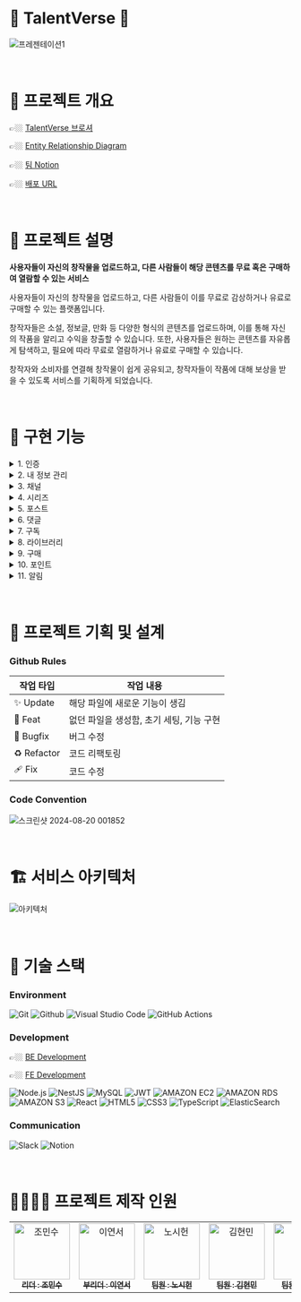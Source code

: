 # 📖 TalentVerse 📖

![프레젠테이션1](https://github.com/user-attachments/assets/36ec18d8-fafa-41af-96fe-e1af09152214)

&nbsp;

# 📌 프로젝트 개요

👉🏼 [TalentVerse 브로셔](https://www.notion.so/teamsparta/TalentVerse-3881c05caddb4c4da702af11500739b2)

👉🏼 [Entity Relationship Diagram](https://www.erdcloud.com/d/NQKHhEdS9LDiMjH2X)

👉🏼 [팀 Notion](https://www.notion.so/teamsparta/079afbd71f7e47da9bbd2c45b85a0151)

👉🏼 [배포 URL](https://talentverse.vercel.app/)

&nbsp;

# 📌 프로젝트 설명

**사용자들이 자신의 창작물을 업로드하고, 다른 사람들이 해당 콘텐츠를 무료 혹은 구매하여 열람할 수 있는 서비스**

사용자들이 자신의 창작물을 업로드하고, 다른 사람들이 이를 무료로 감상하거나 유료로 구매할 수 있는 플랫폼입니다.

창작자들은 소설, 정보글, 만화 등 다양한 형식의 콘텐츠를 업로드하며, 이를 통해 자신의 작품을 알리고 수익을 창출할 수 있습니다. 또한, 사용자들은 원하는 콘텐츠를 자유롭게 탐색하고, 필요에 따라 무료로 열람하거나 유료로 구매할 수 있습니다.

창작자와 소비자를 연결해 창작물이 쉽게 공유되고, 창작자들이 작품에 대해 보상을 받을 수 있도록 서비스를 기획하게 되었습니다.

&nbsp;

# 📌 구현 기능

<details>
  <summary>1. 인증</summary>
  <div markdown="1">
    <ul>
      <li>회원가입 : 사용자는 이메일과 패스워드, 사용자 이름을 입력하여 회원가입 할 수 있습니다.</li>
      <li> 로그인 : 회원가입에 성공한 사용자는 이메일과 패스워드를 통하여 로그인 할 수 있습니다.</li>
      <li>로그아웃 : 로그인한 사용자의 리프레쉬 토큰이 삭제됩니다.</li>
      <li>토큰 재발급 : 만료된 액세스 토큰을 리프레쉬 토큰을 사용하여 재발급합니다.</li>
      <li>이메일 중복 조회 : 회원가입시 이미 있는 이메일이 있는지 체크 할 수 있습니다.</li>
      <li>비밀번호 찾기 : 사용자가 비밀번호를 잃어버리면 찾을 수 있습니다.</li>
      <li>회원탈퇴 : 로그인한 사용자의 정보가 삭제됩니다.</li>
    </ul>
  </div>
</details>

<details>
  <summary>2. 내 정보 관리</summary>
  <div markdown="2">
    <ul>
      <li>내 정보 조회 : 로그인한 사용자는 본인의 정보를 조회할 수 있습니다.</li>
      <li>내 정보 수정 : 로그인한 사용자는 본인의 이름, 자기소개 등을 수정할 수 있습니다.</li>
      <li>타 유저 정보 조회 : 로그인한 사용자는 타인의 정보를 조회할 수 있습니다.</li>
      <li>비밀번호 수정 : 로그인한 사용자는 본인의 비밀번호를 변경할 수 있습니다.</li>
      <li>불호 태그 추가 : 로그인한 사용자는 본인이 싫어하는 태그를 추가 할 수 있습니다.</li>
      <li>불호 태그 삭제 : 로그인한 사용자는 본인이 추가한 태그를 삭제 할 수있습니다. </li>
      <li>알림 설정 : 로그인한 사용자는 본인이 받고싶은 알림을 설정할 수 있습니다.</li>
    </ul>
  </div>
</details>

<details>
  <summary>3. 채널</summary>
  <div markdown="3">
    <ul>
      <li>채널 생성 : 로그인한 사용자는 본인의 채널을 여러개 만들 수 있습니다.</li>
      <li>내 채널 전체 조회 : 사용자가 만든 모든 채널의 목록을 조회 할 수 있습니다.</li>
      <li>타 유저 채널 전체 조회 : 사용자는 다른 유저의 채널을 볼 수 있습니다.</li>
      <li>채널 상세 조회 : 사용자가 만든 채널의 세부정보를 볼 수 있습니다.</li>
      <li>채널 정보 수정 : 사용자가 만든 채널의 세부정보를 수정 할 수 있습니다.</li>
      <li>채널 정보 삭제 : 사용자가 만든 채널을 삭제 할 수 있습니다.</li>
      <li>내 채널 통계 조회 : 사용자가 만든 채널의 일간 통계, 월간 통계를 조회 할 수 있습니다.</li>
    </ul>
  </div>
</details>

<details>
  <summary>4. 시리즈</summary>
  <div markdown="4">
    <ul>
      <li>시리즈 생성 : 로그인한 사용자는 포스트를 넣을 시리즈를 만들 수 있습니다.</li>
      <li>시리즈 조회 : 로그인한 사용자는 본인이 만든 시리즈를 조회 할 수 있습니다.</li>
      <li>시리즈 상세 조회 : 사용자는 본인이 만든 시리즈의 세부정보를 조회 할 수 있습니다.</li>
      <li>시리즈 정보 수정 : 사용자는 본인이 만든 시리즈의 세부정보를 수정 할 수 있습니다.</li>
      <li>시리즈 삭제 : 사용자는 본인이 만든 시리즈를 삭제 할 수 있습니다.</li>
    </ul>
  </div>
</details>

<details>
  <summary>5. 포스트</summary>
  <div markdown="5">
    <ul>
      <li>포스트 작성 : 로그인한 사용자는 본인의 창작물을 유/무료로 업로드 할 수 있습니다. </li>
      <li>전체 포스트 조회 : 사용자는 메인페이지의 업로드된 창작물들을 볼 수 있습니다.</li>
      <li>포스트 상세조회 : 로그인한 사용자는 창작물들을 열람 할 수 있습니다.</li>
      <li>포스트 수정 : 로그인한 사용자는 본인이 만든 포스트를 수정 할 수 있습니다. </li>
      <li>포스트 삭제 : 로그인한 사용자는 본인의 포스트를 삭제 할 수 있습니다. </li>
      <li>포스트 좋아요 등록 : 로그인한 사용자는 다른 유저의 포스트에 좋아요를 누를 수 있습니다.</li>
      <li>포스트 좋아요 취소 : 로그인한 사용자는 눌렀던 다른 유저의 포스트에 좋아요를 취소 할 수 있습니다.</li>
    </ul>
  </div>
</details>

<details>
  <summary>6. 댓글</summary>
  <div markdown="6">
    <ul>
      <li>댓글 생성 : 로그인한 사용자는 모든 포스트에 댓글을 달 수 있습니다.</li>
      <li>댓글 수정 : 로그인한 사용자는 본인의 댓글을 수정 할 수 있습니다.</li>
      <li>댓글 삭제 : 로그인한 사용자는 본인의 댓글을 삭제 할 수 있습니다.</li>
      <li>댓글 좋아요 등록 : 로그인한 사용자는 다른 사용자의 댓글에 좋아요를 누를 수 있습니다.</li>
      <li>댓글 좋아요 취소 : 로그인한 사용자는 다른 사용자의 눌렀던 좋아요를 취소 할 수 있습니다.</li>
    </ul>
  </div>
</details>

<details>
  <summary>7. 구독</summary>
  <div markdown="7">
    <ul>
      <li>채널 구독 : 로그인한 사용자는 다른 사람의 채널을 구독 할 수 있습니다.</li>
      <li>채널 구독 취소 : 로그인한 사용자는 구독한 채널들을 취소를 할 수 있습니다.</li>
      <li>내 구독 목록 조회 : 본인이 구독한 채널들을 조회 할 수 있습니다.</li>
      <li>내 구독 채널의 포스트 목록 조회 : 본인이 구독한 채널의 포스트 목록을 조회 할 수 있습니다. </li>
    </ul>
  </div>
</details>

<details>
  <summary>8. 라이브러리</summary>
  <div markdown="8">
    <ul>
      <li>좋아요한 포스트 조회 : 로그인한 사용자는 본인이 누른 포스트를 조회 할 수 있습니다.</li>
      <li>내가 쓴 댓글 조회 : 로그인한 사용자는 본인이 쓴 댓글을 조회 할 수 있습니다.</li>
      <li>구매한 포스트 조회 : 로그인한 사용자는 본인이 구매한 포스트들을 조회 할 수 있습니다.</li>
    </ul>
  </div>
</details>

<details>
  <summary>9. 구매</summary>
  <div markdown="9">
    <ul>
      <li>포스트 구매 : 로그인한 사용자는 본인이 가지고 있는 포인트로 포스트를 구매 할 수 있습니다.</li>
    </ul>
  </div>
</details>

<details>
  <summary>10. 포인트</summary>
  <div markdown="10">
    <ul>
      <li>포인트 충전 : 로그인한 사용자는 결제 시스템을 통해 포인트를 충전할 수 있습니다.</li>
       <li>포인트 증감 내역 조회 : 로그인한 사용자는 본인의 포인트 증감 내역을 확인 할 수 있습니다.</li>
    </ul>
  </div>
</details>

<details>
  <summary>11. 알림</summary>
  <div markdown="11">
    <ul>
       <li>알림 목록 조회 : 로그인한 사용자는 본인이 설정한 알림들을 볼수 있습니다.</li>
    </ul>
  </div>
</details>

&nbsp;

# 📜 프로젝트 기획 및 설계

### Github Rules

| 작업 타입   | 작업 내용                                |
| ----------- | ---------------------------------------- |
| ✨ Update   | 해당 파일에 새로운 기능이 생김           |
| 🎉 Feat     | 없던 파일을 생성함, 초기 세팅, 기능 구현 |
| 🐛 Bugfix   | 버그 수정                                |
| ♻️ Refactor | 코드 리팩토링                            |
| 🩹 Fix      | 코드 수정                                |

### Code Convention

![스크린샷 2024-08-20 001852](https://github.com/user-attachments/assets/5570c11b-2a9b-4a90-b216-c113caf8d437)

&nbsp;

# 🏗️ 서비스 아키텍처

![아키텍처](https://github.com/user-attachments/assets/9432b960-55a8-49fe-9292-569cccef8045)



&nbsp;

# 📌 기술 스택

### Environment

![Git](https://img.shields.io/badge/git-F05032?style=for-the-badge&logo=git&logoColor=white)
![Github](https://img.shields.io/badge/github-181717?style=for-the-badge&logo=github&logoColor=white)
![Visual Studio Code](https://img.shields.io/badge/Vscode-007ACC?style=for-the-badge&logo=visualstudiocode&logoColor=white)
![GitHub Actions](https://img.shields.io/badge/github%20actions-%232671E5.svg?style=for-the-badge&logo=githubactions&logoColor=white)

### Development

👉🏼 [BE Development](https://github.com/Helpme0723/back-end?tab=readme-ov-file#-be-%EA%B8%B0%EC%88%A0-%EC%8A%A4%ED%83%9D)

👉🏼 [FE Development](https://github.com/Helpme0723/front-end?tab=readme-ov-file#-%EA%B8%B0%EC%88%A0-%EC%8A%A4%ED%83%9D)

![Node.js](https://img.shields.io/badge/Node.js-339933?style=for-the-badge&logo=Node.js&logoColor=white)
![NestJS](https://img.shields.io/badge/nestjs-%23E0234E.svg?style=for-the-badge&logo=nestjs&logoColor=white)
![MySQL](https://img.shields.io/badge/MySQL-4479A1?style=for-the-badge&logo=mysql&logoColor=white)
![JWT](https://img.shields.io/badge/JWT-000000?style=for-the-badge&logo=JSON%20web%20tokens&logoColor=white)
![AMAZON EC2](https://img.shields.io/badge/Amazon%20EC2-FF9900?style=for-the-badge&logo=Amazon%20EC2&logoColor=white)
![AMAZON RDS](https://img.shields.io/badge/amazonrds-527FFF?style=for-the-badge&logo=amazonrds&logoColor=white)
![AMAZON S3](https://img.shields.io/badge/Amazon%20S3-569A31?style=for-the-badge&logo=Amazon%20S3&logoColor=white)
![React](https://img.shields.io/badge/React-20232A?style=for-the-badge&logo=react&logoColor=61DAFB)
![HTML5](https://img.shields.io/badge/html5-%23E34F26.svg?style=for-the-badge&logo=html5&logoColor=white)
![CSS3](https://img.shields.io/badge/css3-%231572B6.svg?style=for-the-badge&logo=css3&logoColor=white)
![TypeScript](https://img.shields.io/badge/TypeScript-007ACC?style=for-the-badge&logo=typescript&logoColor=white)
![ElasticSearch](https://img.shields.io/badge/-ElasticSearch-005571?style=for-the-badge&logo=elasticsearch)

### Communication

![Slack](https://img.shields.io/badge/Slack-4A154B?style=for-the-badge&logo=Slack&logoColor=white)
![Notion](https://img.shields.io/badge/Notion-000000?style=for-the-badge&logo=Notion&logoColor=white)

&nbsp;

# 👨‍👨‍👦‍👦 프로젝트 제작 인원

<table>
  <tbody>
    <tr>
      <td align="center"><a href="https://github.com/CMINSOO"><img src="https://avatars.githubusercontent.com/u/165575863?v=4" width="100px;" alt="조민수"/><br /><sub><b> 리더 : 조민수 </b></sub></a><br /></td>
      <td align="center"><a href="https://github.com/ysys29"><img src="https://avatars.githubusercontent.com/u/167045109?v=4" width="100px;" alt="이연서"/><br /><sub><b> 부리더 : 이연서 </b></sub></a><br /></td>
      <td align="center"><a href="https://github.com/NohSiHeon"><img src="https://avatars.githubusercontent.com/u/91312161?v=4" width="100px;" alt="노시헌"/><br /><sub><b> 팀원 : 노시헌 </b></sub></a><br /></td>
      <td align="center"><a href="https://github.com/gus11als"><img src="https://avatars.githubusercontent.com/u/102670376?v=4" width="100px;" alt="김현민"/><br /><sub><b> 팀원 : 김현민 </b></sub></a><br /></td>
      <td align="center"><a href="https://github.com/devJaem"><img src="https://avatars.githubusercontent.com/u/125876896?v=4" width="100px;" alt="정재민"/><br /><sub><b> 팀원 : 정재민 </b></sub></a><br /></td>
    </tr>
  </tbody>
</table>
